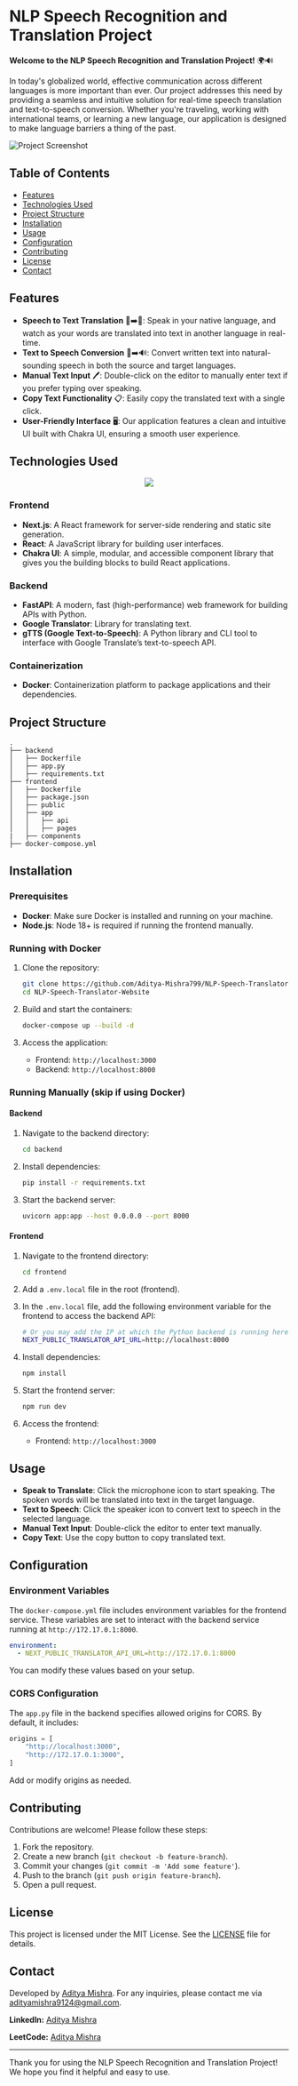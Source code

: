 

# NLP Speech Recognition and Translation Project

**Welcome to the NLP Speech Recognition and Translation Project!** 🌍🔊

In today's globalized world, effective communication across different languages is more important than ever. Our project addresses this need by providing a seamless and intuitive solution for real-time speech translation and text-to-speech conversion. Whether you're traveling, working with international teams, or learning a new language, our application is designed to make language barriers a thing of the past.

![Project Screenshot](assets/project-image-desktop.png)

## Table of Contents

- [Features](#features)
- [Technologies Used](#technologies-used)
- [Project Structure](#project-structure)
- [Installation](#installation)
- [Usage](#usage)
- [Configuration](#configuration)
- [Contributing](#contributing)
- [License](#license)
- [Contact](#contact)

## Features

- **Speech to Text Translation** 🎤➡️📝: Speak in your native language, and watch as your words are translated into text in another language in real-time.
- **Text to Speech Conversion** 📝➡️🔊: Convert written text into natural-sounding speech in both the source and target languages.
- **Manual Text Input** 🖊️: Double-click on the editor to manually enter text if you prefer typing over speaking.
- **Copy Text Functionality** 📋: Easily copy the translated text with a single click.
- **User-Friendly Interface** 🖥️: Our application features a clean and intuitive UI built with Chakra UI, ensuring a smooth user experience.

## Technologies Used

<p align="center">
  <a href="https://skillicons.dev">
    <img src="https://skillicons.dev/icons?i=git,docker,react,js,css,html,fastapi,vscode,github,nodejs,npm,nextjs,python" />
  </a>
</p>

### Frontend

- **Next.js**: A React framework for server-side rendering and static site generation.
- **React**: A JavaScript library for building user interfaces.
- **Chakra UI**: A simple, modular, and accessible component library that gives you the building blocks to build React applications.

### Backend

- **FastAPI**: A modern, fast (high-performance) web framework for building APIs with Python.
- **Google Translator**: Library for translating text.
- **gTTS (Google Text-to-Speech)**: A Python library and CLI tool to interface with Google Translate’s text-to-speech API.

### Containerization

- **Docker**: Containerization platform to package applications and their dependencies.

## Project Structure

```plaintext
.
├── backend
│   ├── Dockerfile
│   ├── app.py
│   ├── requirements.txt
├── frontend
│   ├── Dockerfile
│   ├── package.json
│   ├── public
│   ├── app
│   │   ├── api
│   │   ├── pages
|   ├── components
├── docker-compose.yml
```

## Installation

### Prerequisites

- **Docker**: Make sure Docker is installed and running on your machine.
- **Node.js**: Node 18+ is required if running the frontend manually.

### Running with Docker

1. Clone the repository:

   ```sh
   git clone https://github.com/Aditya-Mishra799/NLP-Speech-Translator-Website.git
   cd NLP-Speech-Translator-Website
   ```

2. Build and start the containers:

   ```sh
   docker-compose up --build -d
   ```

3. Access the application:

   - Frontend: `http://localhost:3000`
   - Backend: `http://localhost:8000`

### Running Manually (skip if using Docker)

#### Backend

1. Navigate to the backend directory:

   ```sh
   cd backend
   ```

2. Install dependencies:

   ```sh
   pip install -r requirements.txt
   ```

3. Start the backend server:

   ```sh
   uvicorn app:app --host 0.0.0.0 --port 8000
   ```

#### Frontend

1. Navigate to the frontend directory:

   ```sh
   cd frontend
   ```

2. Add a `.env.local` file in the root (frontend).

3. In the `.env.local` file, add the following environment variable for the frontend to access the backend API:

   ```sh
   # Or you may add the IP at which the Python backend is running here
   NEXT_PUBLIC_TRANSLATOR_API_URL=http://localhost:8000
   ```

4. Install dependencies:

   ```sh
   npm install
   ```

5. Start the frontend server:

   ```sh
   npm run dev
   ```

6. Access the frontend:

   - Frontend: `http://localhost:3000`

## Usage

- **Speak to Translate**: Click the microphone icon to start speaking. The spoken words will be translated into text in the target language.
- **Text to Speech**: Click the speaker icon to convert text to speech in the selected language.
- **Manual Text Input**: Double-click the editor to enter text manually.
- **Copy Text**: Use the copy button to copy translated text.

## Configuration

### Environment Variables

The `docker-compose.yml` file includes environment variables for the frontend service. These variables are set to interact with the backend service running at `http://172.17.0.1:8000`.

```yaml
environment:
  - NEXT_PUBLIC_TRANSLATOR_API_URL=http://172.17.0.1:8000
```

You can modify these values based on your setup.

### CORS Configuration

The `app.py` file in the backend specifies allowed origins for CORS. By default, it includes:

```python
origins = [
    "http://localhost:3000",
    "http://172.17.0.1:3000",
]
```

Add or modify origins as needed.

## Contributing

Contributions are welcome! Please follow these steps:

1. Fork the repository.
2. Create a new branch (`git checkout -b feature-branch`).
3. Commit your changes (`git commit -m 'Add some feature'`).
4. Push to the branch (`git push origin feature-branch`).
5. Open a pull request.

## License

This project is licensed under the MIT License. See the [LICENSE](LICENSE) file for details.

## Contact

Developed by [Aditya Mishra](https://github.com/Aditya-Mishra799). For any inquiries, please contact me via [adityamishra9124@gmail.com](mailto:adityamishra9124@gmail.com).

**LinkedIn:** [Aditya Mishra](https://www.linkedin.com/in/aditya-mishra-b4050a291/)

**LeetCode:** [Aditya Mishra](https://leetcode.com/aditya-mishr)

---

Thank you for using the NLP Speech Recognition and Translation Project! We hope you find it helpful and easy to use.
